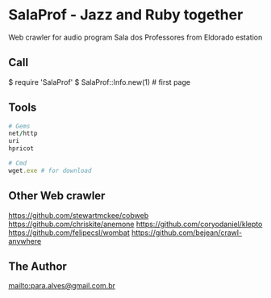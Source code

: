 # SalaProf - Jazz and Ruby together

Web crawler for audio program Sala dos Professores from Eldorado estation

## Call

$ require 'SalaProf'
$ SalaProf::Info.new(1) # first page

## Tools

```ruby
# Gems
net/http
uri
hpricot

# Cmd
wget.exe # for download
```
## Other Web crawler

https://github.com/stewartmckee/cobweb
https://github.com/chriskite/anemone
https://github.com/coryodaniel/klepto
https://github.com/felipecsl/wombat
https://github.com/bejean/crawl-anywhere

## The Author

<mailto:para.alves@gmail.com.br>